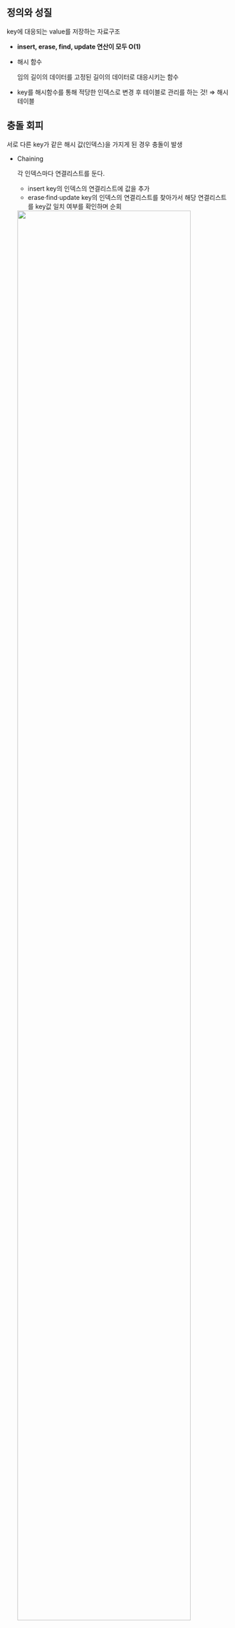## 정의와 성질

key에 대응되는 value를 저장하는 자료구조

- **insert, erase, find, update 연산이 모두 O(1)**
- 해시 함수
    
    임의 길이의 데이터를 고정된 길이의 데이터로 대응시키는 함수
    
- key를 해시함수를 통해 적당한 인덱스로 변경 후 테이블로 관리를 하는 것! ⇒ 해시 테이블

## 충돌 회피

서로 다른 key가 같은 해시 값(인덱스)을 가지게 된 경우 충돌이 발생

- Chaining
    
   각 인덱스마다 연결리스트를 둔다.
    
   - insert
   key의 인덱스의 연결리스트에 값을 추가
   - erase·find·update
   key의 인덱스의 연결리스트를 찾아가서 해당 연결리스트를 key값 일치 여부를 확인하며 순회
	<img src=https://velog.velcdn.com/images/semoon/post/833bfc48-829d-4423-9df5-4a9a0c9b9d20/image.png width=90%>

    
    ⇒ 충돌이 잦아질수록 연결리스트 순회(O(n))이 잦아지므로 성능 저하
    
    → 충돌이 잦아지지 않도록 좋은 해시 함수가 필요
    
- Open Addressing
    
    충돌시 바로 다음 인덱스에 key-value 저장
    
    - insert
        
        해당 인덱스가 비어있으면 바로 key-value 저장, 아니면 다음 인덱스에 key-value 저장
        
        dummy를 만나면 바로 삽입이 가능하다.
        
    - find·update
        
        인덱스를 찾고 key값 일치 여부를 확인하며 다음 인덱스들을 확인
        
        dummy를 만나도 다음 탐색으로 이어진다.
        
    - erase
        
        해당 key를 find 한 뒤 **dummy값을 넣어 ‘값이 삭제된 상태’임을 명시**
        
        → 그냥 삭제할 경우 나중에 find시 제대로 작동하지 않을 수 있다.
        
    - Linear Probing
        
        <img src=https://velog.velcdn.com/images/semoon/post/e4e03137-953a-4cf5-ac1c-759c695a327e/image.png width=90%>

        
        충돌 발생 시 오른쪽으로 1칸씩 이동하는 방식
        
        장점: Cache hit rate가 높다.
        단점: Clustering이 생겨 성능에 영향을 줄 수 있다.
        
    - Quadratic Probing
		<img src=https://velog.velcdn.com/images/semoon/post/c69b4249-ee2b-4021-b93a-902e8ffc224b/image.png width=90%>

        
        충돌 발생 시 오른쪽으로 1, 3, 5, … 칸씩(처음 칸 기준 1, 4, 9칸씩) 이동하는 방식
        
        장점: Cache hit rate가 나쁘지 않다. Clustering을 어느정도 회피 가능하다.
        단점: 해시 값이 동일하면 여전히 Clustering이 발생한다.
        
    - Double Hashing
        <img src=https://velog.velcdn.com/images/semoon/post/a5ef1f6f-f66d-48c4-ad5a-82c55633603e/image.png width=90%>
        
        충돌 발생 시 이동할 칸의 수를 새로운 해시함수로 계산하는 방식
        
        장점: Clustering을 효과적으로 회피할 수 있다.
        단점: Cache hit rate가 낮다.